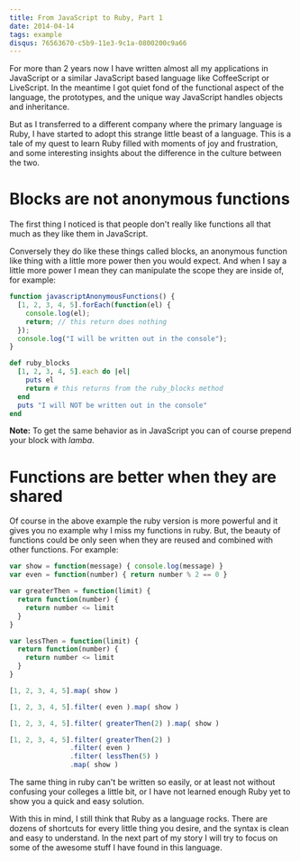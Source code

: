```yaml
---
title: From JavaScript to Ruby, Part 1
date: 2014-04-14
tags: example
disqus: 76563670-c5b9-11e3-9c1a-0800200c9a66
---
```


For more than 2 years now I have written almost all my applications in JavaScript or a similar JavaScript based language like CoffeeScript or LiveScript.
In the meantime I got quiet fond of the functional aspect of the language, the prototypes, and the unique way JavaScript handles objects and inheritance.

But as I transferred to a different company where the primary language is Ruby, I have started to adopt this strange little beast of a language. This is a tale of my quest to learn Ruby filled with moments of joy and frustration, and some interesting insights about the difference in the culture between the two.

# Blocks are not anonymous functions
The first thing I noticed is that people don't really like functions all that much as they like them in JavaScript.

Conversely they do like these things called blocks, an anonymous function like thing with a little more power then you would expect. And when I say a little more power I mean they can manipulate the scope they are inside of, for example:

``` javascript
function javascriptAnonymousFunctions() {
  [1, 2, 3, 4, 5].forEach(function(el) {
    console.log(el);
    return; // this return does nothing
  });
  console.log("I will be written out in the console");
}
```

``` ruby
def ruby_blocks
  [1, 2, 3, 4, 5].each do |el|
    puts el
    return # this returns from the ruby_blocks method
  end
  puts "I will NOT be written out in the console"
end
```

**Note:** To get the same behavior as in JavaScript you can of course prepend your block with _lamba_.

# Functions are better when they are shared

Of course in the above example the ruby version is more powerful and it gives you no example why I miss my functions in ruby. But, the beauty of functions could be only seen when they are reused and combined with other functions. For example:

``` javascript
var show = function(message) { console.log(message) }
var even = function(number) { return number % 2 == 0 }

var greaterThen = function(limit) {
  return function(number) {
    return number <= limit
  }
}

var lessThen = function(limit) {
  return function(number) {
    return number <= limit
  }
}

[1, 2, 3, 4, 5].map( show )

[1, 2, 3, 4, 5].filter( even ).map( show )

[1, 2, 3, 4, 5].filter( greaterThen(2) ).map( show )

[1, 2, 3, 4, 5].filter( greaterThen(2) )
               .filter( even )
               .filter( lessThen(5) )
               .map( show )

```

The same thing in ruby can't be written so easily, or at least not without confusing your colleges a little bit, or I have not learned enough Ruby yet to show you a quick and easy solution.

With this in mind, I still think that Ruby as a language rocks. There are dozens of shortcuts for every little thing you desire, and the syntax is clean and easy to understand. In the next part of my story I will try to focus on some of the awesome stuff I have found in this language.



